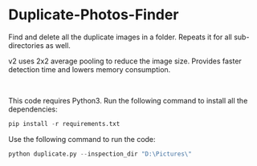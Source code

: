 # Duplicate-Photos-Finder
Find and delete all the duplicate images in a folder. Repeats it for all sub-directories as well. 

v2 uses 2x2 average pooling to reduce the image size. Provides faster detection time and lowers memory consumption.

<br>

This code requires Python3. Run the following command to install all the dependencies:
```python
pip install -r requirements.txt
```

Use the following command to run the code: 
```python
python duplicate.py --inspection_dir "D:\Pictures\"
```

